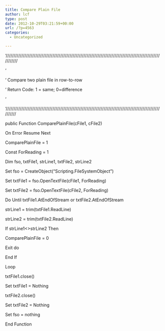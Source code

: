 ```yaml
---
title: Compare Plain File
author: lcf
type: post
date: 2012-10-29T03:21:59+00:00
url: /?p=4563
categories:
  - Uncategorized

---
```

&#8216;///////////////////////////////////////////////////////////////////////////////////////////////////////////
  
&#8216;
  
&#8216; Compare two plain file in row-to-row
  
&#8216; Return Code: 1 = same; 0=difference
  
&#8216;
  
&#8216;//////////////////////////////////////////////////////////////////////////////////////////////////////////
  
public Function ComparePlainFile(cFile1, cFile2)
  
On Error Resume Next
  
ComparePlainFile = 1
  
Const ForReading = 1
  
Dim fso, txtFile1, strLine1, txtFile2, strLine2

Set fso = CreateObject(&#8220;Scripting.FileSystemObject&#8221;)
  
Set txtFile1 = fso.OpenTextFile(cFile1, ForReading)
  
Set txtFile2 = fso.OpenTextFile(cFile2, ForReading)
  
Do Until txtFile1.AtEndOfStream or txtFile2.AtEndOfStream
  
strLine1 = trim(txtFile1.ReadLine)
  
strLine2 = trim(txtFile2.ReadLine)
  
If strLine1<>strLine2 Then
  
ComparePlainFile = 0
  
Exit do
  
End If
  
Loop

txtFile1.close()
  
Set txtFile1 = Nothing
  
txtFile2.close()
  
Set txtFile2 = Nothing
  
Set fso = nothing

End Function